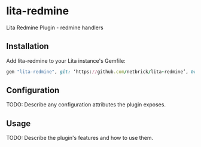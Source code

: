 # lita-redmine

Lita Redmine Plugin - redmine handlers

## Installation

Add lita-redmine to your Lita instance's Gemfile:

``` ruby
gem "lita-redmine", git: ‘https://github.com/netbrick/lita-redmine’, branch: ‘master’
```

## Configuration

TODO: Describe any configuration attributes the plugin exposes.

## Usage

TODO: Describe the plugin's features and how to use them.
